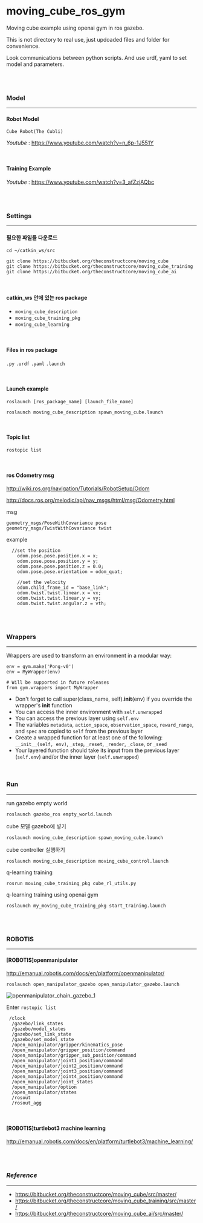 # moving_cube_ros_gym

Moving cube example using openai gym in ros gazebo.

This is not directory to real use, just updoaded files and folder for convenience.

Look communications between python scripts. And use urdf, yaml to set model and parameters.

<br>

<br>

<h3>Model</h3>

------

<h4>Robot Model</h4>

`Cube Robot(The Cubli)`

<em>Youtube</em> :  https://www.youtube.com/watch?v=n_6p-1J551Y

<br>

<h4>Training Example</h4>

<em>Youtube</em> : https://www.youtube.com/watch?v=3_afZzjAQbc

<br>

<br>

<h3>Settings</h3>

------

<h4>필요한 파일들 다운로드</h4>

```shell
cd ~/catkin_ws/src

git clone https://bitbucket.org/theconstructcore/moving_cube
git clone https://bitbucket.org/theconstructcore/moving_cube_training
git clone https://bitbucket.org/theconstructcore/moving_cube_ai
```

<br>

<h4>catkin_ws 안에 있는 ros package</h4>

- `moving_cube_description`
- `moving_cube_training_pkg`
- `moving_cube_learning`

<br>

<h4>Files in ros package</h4>

`.py` `.urdf` `.yaml` `.launch`



<br>

<h4>Launch example</h4>

```
roslaunch [ros_package_name] [launch_file_name]

roslaunch moving_cube_description spawn_moving_cube.launch
```

<br>

<h4>Topic list</h4>

```
rostopic list
```

<br>

<h4>ros Odometry msg</h4>

http://wiki.ros.org/navigation/Tutorials/RobotSetup/Odom

http://docs.ros.org/melodic/api/nav_msgs/html/msg/Odometry.html

msg

```
geometry_msgs/PoseWithCovariance pose
geometry_msgs/TwistWithCovariance twist
```

example

```
  //set the position
    odom.pose.pose.position.x = x;
    odom.pose.pose.position.y = y;
    odom.pose.pose.position.z = 0.0;
    odom.pose.pose.orientation = odom_quat;

    //set the velocity
    odom.child_frame_id = "base_link";
    odom.twist.twist.linear.x = vx;
    odom.twist.twist.linear.y = vy;
    odom.twist.twist.angular.z = vth;
```





<br>

<br>

<h3>Wrappers</h3>

------



Wrappers are used to transform an environment in a modular way:

```
env = gym.make('Pong-v0')
env = MyWrapper(env)

# Will be supported in future releases
from gym.wrappers import MyWrapper
```

- Don't forget to call super(class_name, self).**init**(env) if you override the wrapper's **init** function
- You can access the inner environment with `self.unwrapped`
- You can access the previous layer using `self.env`
- The variables `metadata`, `action_space`, `observation_space`, `reward_range`, and `spec` are copied to `self` from the previous layer
- Create a wrapped function for at least one of the following: `__init__(self, env)`, `_step`, `_reset`, `_render`, `_close`, or `_seed`
- Your layered function should take its input from the previous layer (`self.env`) and/or the inner layer (`self.unwrapped`)

<br>

<h3>Run</h3>

------

run gazebo empty world

```shell
roslaunch gazebo_ros empty_world.launch
```

cube 모델 gazebo에 넣기

```
roslaunch moving_cube_description spawn_moving_cube.launch
```

cube controller 실행하기

```
roslaunch moving_cube_description moving_cube_control.launch
```

q-learning training

```
rosrun moving_cube_training_pkg cube_rl_utils.py
```

q-learning training using openai gym

```
roslaunch my_moving_cube_training_pkg start_training.launch
```

<br>

<br>

<h3>ROBOTIS</h3>

------

<h4>[ROBOTIS]openmanipulator</h4>

http://emanual.robotis.com/docs/en/platform/openmanipulator/



```
roslaunch open_manipulator_gazebo open_manipulator_gazebo.launch
```

![openmanipulator_chain_gazebo_1](https://user-images.githubusercontent.com/37301677/52516600-912bbc80-2c71-11e9-9f31-fa10e61632ed.png)

Enter `rostopic list`

```
 /clock
  /gazebo/link_states
  /gazebo/model_states
  /gazebo/set_link_state
  /gazebo/set_model_state
  /open_manipulator/gripper/kinematics_pose
  /open_manipulator/gripper_position/command
  /open_manipulator/gripper_sub_position/command
  /open_manipulator/joint1_position/command
  /open_manipulator/joint2_position/command
  /open_manipulator/joint3_position/command
  /open_manipulator/joint4_position/command
  /open_manipulator/joint_states
  /open_manipulator/option
  /open_manipulator/states
  /rosout
  /rosout_agg
```



<br>

<h4>[ROBOTIS]turtlebot3 machine learning</h4>

http://emanual.robotis.com/docs/en/platform/turtlebot3/machine_learning/



<br>

<br>

<h3><em>Reference</em></h3>

------

- https://bitbucket.org/theconstructcore/moving_cube/src/master/
- https://bitbucket.org/theconstructcore/moving_cube_training/src/master/
- https://bitbucket.org/theconstructcore/moving_cube_ai/src/master/
